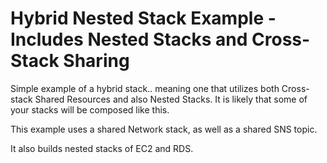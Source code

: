 # Hybrid Nested Stack Example - Includes Nested Stacks and Cross-Stack Sharing

Simple example of a hybrid stack.. meaning one that utilizes both Cross-stack Shared Resources and also Nested Stacks.   It is likely that some of your stacks will be composed like this.

This example uses a shared Network stack, as well as a shared SNS topic.

It also builds nested stacks of EC2 and RDS.
